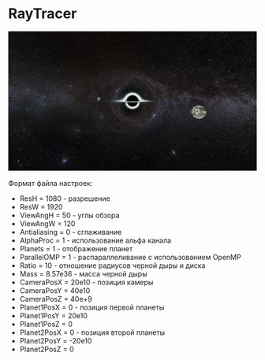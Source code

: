 # RayTracer

![RayTracer](bin/Result-3.png)

Формат файла настроек:
* ResH = 1080 - разрешение 
* ResW = 1920
* ViewAngH = 50 - углы обзора
* ViewAngW = 120
* Antialiasing = 0 - сглаживание
* AlphaProc = 1 - использование альфа канала
* Planets = 1 - отображение планет
* ParallelOMP = 1 - распараллеливание с использованием OpenMP
* Ratio = 10 - отношение радиусов черной дыры и диска
* Mass = 8.57e36 - масса черной дыры
* CameraPosX = 20e10 - позиция камеры
* CameraPosY = 40e10
* CameraPosZ = 40e+9
* Planet1PosX = 0 - позиция первой планеты
* Planet1PosY = 20e10
* Planet1PosZ = 0
* Planet2PosX = 0 - позиция второй планеты
* Planet2PosY = -20e10
* Planet2PosZ = 0
